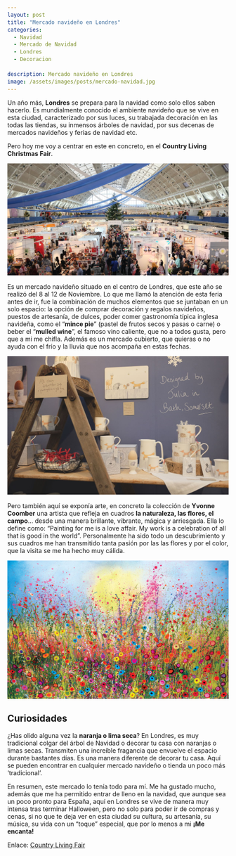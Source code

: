 ```yaml
---
layout: post
title: "Mercado navideño en Londres"
categories:
  - Navidad
  - Mercado de Navidad
  - Londres
  - Decoracion

description: Mercado navideño en Londres
image: /assets/images/posts/mercado-navidad.jpg
---
```


Un año más, **Londres** se prepara para la navidad como solo ellos saben hacerlo. Es mundialmente conocido el ambiente navideño que se vive en esta ciudad, caracterizado por sus luces, su trabajada decoración en las todas las tiendas, su inmensos árboles de navidad, por sus decenas de mercados navideños y ferias de navidad etc.

Pero hoy me voy a centrar en este en concreto, en el **Country Living Christmas Fair**.

![Christmas Fair](/assets/images/posts/mercado.nave.jpg)

Es un mercado navideño situado en el centro de Londres, que este año se realizó del 8 al 12 de Noviembre. Lo que me llamó la atención de esta feria antes de ir, fue la combinación de muchos elementos que se juntaban en un solo espacio: la opción de comprar decoración y regalos navideños, puestos de artesanía, de dulces, poder comer gastronomía típica inglesa navideña, como el “**mince pie**” (pastel de frutos secos y pasas o carne) o beber el “**mulled wine**”, el famoso vino caliente, que no a todos gusta, pero que a mi me chifla. Además es un mercado cubierto, que quieras o no ayuda con el frío y  la lluvia que nos acompaña en estas fechas.

![Detalles de navidad](/assets/images/posts/detalles.jpg)

Pero también aquí se exponía arte, en concreto la colección de **Yvonne Coomber** una artista que refleja en cuadros **la naturaleza, las flores, el campo**... desde una manera brillante, vibrante, mágica y arriesgada. Ella lo define como: “Painting for me is a love affair. My work is a celebration of all that is good in the world”. Personalmente ha sido todo un descubrimiento y sus cuadros me han transmitido tanta pasión por las las flores y por el color, que la visita se me ha hecho muy cálida.

![Cuadro Yvonne](/assets/images/posts/cuadro-yvonne.jpg)

## Curiosidades

¿Has olido alguna vez la **naranja o lima seca**? En Londres, es muy tradicional colgar del árbol de Navidad o decorar tu casa con naranjas o limas secas. Transmiten una increíble fragancia que envuelve el espacio durante bastantes días. Es una manera diferente de decorar tu casa. Aquí se pueden encontrar en cualquier mercado navideño o tienda un poco más ‘tradicional’.

En resumen, este mercado lo tenía todo para mí. Me ha gustado mucho, además que me ha permitido entrar de lleno en la navidad, que aunque sea un poco pronto para España, aquí en Londres se vive de manera muy intensa tras terminar Halloween, pero no solo para poder ir de compras y cenas, si no que te deja ver en esta ciudad su cultura, su artesanía, su música, su vida con un “toque” especial, que por lo menos a mi **¡Me encanta!**

Enlace: [Country Living Fair](http://www.countrylivingfair.com)
